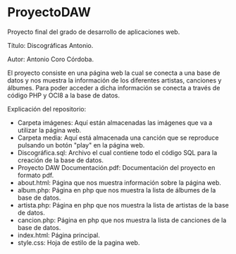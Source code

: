 # ProyectoDAW
Proyecto final del grado de desarrollo de aplicaciones web.

Título: Discográficas Antonio.

Autor: Antonio Coro Córdoba.

El proyecto consiste en una página web la cual se conecta a una base de datos y nos muestra la información de los diferentes artistas, canciones y álbumes.
Para poder acceder a dicha información se conecta a través de código PHP y OCI8 a la base de datos.

Explicación del repositorio:
- Carpeta imágenes: Aquí están almacenadas las imágenes que va a utilizar la página web.
- Carpeta media: Aquí está almacenada una canción que se reproduce pulsando un botón "play" en la página web.
- Discográfica.sql: Archivo el cual contiene todo el código SQL para la creación de la base de datos.
- Proyecto DAW Documentación.pdf: Documentación del proyecto en formato pdf.
- about.html: Página que nos muestra información sobre la página web.
- album.php: Página en php que nos muestra la lista de álbumes de la base de datos.
- artista.php: Página en php que nos muestra la lista de artistas de la base de datos.
- cancion.php: Página en php que nos muestra la lista de canciones de la base de datos.
- index.html: Página principal.
- style.css: Hoja de estilo de la pagina web.
